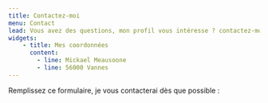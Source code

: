```yaml
---
title: Contactez-moi
menu: Contact
lead: Vous avez des questions, mon profil vous intéresse ? contactez-moi !
widgets:
    - title: Mes coordonnées
      content:
        - line: Mickael Meausoone
        - line: 56000 Vannes
---
```


Remplissez ce formulaire, je vous contacterai dès que possible :
